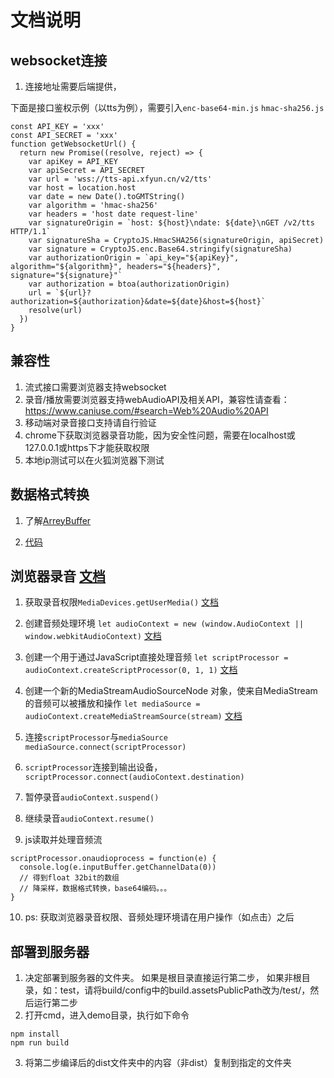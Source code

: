 # 文档说明

## websocket连接

1. 连接地址需要后端提供，

下面是接口鉴权示例（以tts为例），需要引入`enc-base64-min.js` `hmac-sha256.js`
```js示例
const API_KEY = 'xxx'
const API_SECRET = 'xxx'
function getWebsocketUrl() {
  return new Promise((resolve, reject) => {
    var apiKey = API_KEY
    var apiSecret = API_SECRET
    var url = 'wss://tts-api.xfyun.cn/v2/tts'
    var host = location.host
    var date = new Date().toGMTString()
    var algorithm = 'hmac-sha256'
    var headers = 'host date request-line'
    var signatureOrigin = `host: ${host}\ndate: ${date}\nGET /v2/tts HTTP/1.1`
    var signatureSha = CryptoJS.HmacSHA256(signatureOrigin, apiSecret)
    var signature = CryptoJS.enc.Base64.stringify(signatureSha)
    var authorizationOrigin = `api_key="${apiKey}", algorithm="${algorithm}", headers="${headers}", signature="${signature}"`
    var authorization = btoa(authorizationOrigin)
    url = `${url}?authorization=${authorization}&date=${date}&host=${host}`
    resolve(url)
  })
}
```

## 兼容性

1. 流式接口需要浏览器支持websocket
2. 录音/播放需要浏览器支持webAudioAPI及相关API，兼容性请查看：https://www.caniuse.com/#search=Web%20Audio%20API
3. 移动端对录音接口支持请自行验证
4. chrome下获取浏览器录音功能，因为安全性问题，需要在localhost或127.0.0.1或https下才能获取权限
5. 本地ip测试可以在火狐浏览器下测试

## 数据格式转换

1. 了解[ArreyBuffer](http://es6.ruanyifeng.com/#docs/arraybuffer)

2. [代码](/data/transcode.js)

## 浏览器录音 [文档](https://developer.mozilla.org/zh-CN/docs/Web/API/AudioContext)

1. 获取录音权限`MediaDevices.getUserMedia()` 
[文档](https://developer.mozilla.org/zh-CN/docs/Web/API/MediaDevices/getUserMedia)

2. 创建音频处理环境
`let audioContext = new (window.AudioContext || window.webkitAudioContext)`
[文档](https://developer.mozilla.org/zh-CN/docs/Web/API/AudioContext)

3. 创建一个用于通过JavaScript直接处理音频
`let scriptProcessor = audioContext.createScriptProcessor(0, 1, 1)`
[文档](https://developer.mozilla.org/zh-CN/docs/Web/API/AudioContext/createScriptProcessor)

4. 创建一个新的MediaStreamAudioSourceNode 对象，使来自MediaStream的音频可以被播放和操作 
`let mediaSource = audioContext.createMediaStreamSource(stream)`
[文档](https://developer.mozilla.org/zh-CN/docs/Web/API/AudioContext/createMediaStreamSource)

5. 连接`scriptProcessor`与`mediaSource` `mediaSource.connect(scriptProcessor)`

6. `scriptProcessor`连接到输出设备，`scriptProcessor.connect(audioContext.destination)`

7. 暂停录音`audioContext.suspend()`

8. 继续录音`audioContext.resume()`

9. js读取并处理音频流

```
scriptProcessor.onaudioprocess = function(e) {
  console.log(e.inputBuffer.getChannelData(0))
  // 得到float 32bit的数组
  // 降采样，数据格式转换，base64编码。。。
}
```
10. ps: 获取浏览器录音权限、音频处理环境请在用户操作（如点击）之后

## 部署到服务器
1. 决定部署到服务器的文件夹。
如果是根目录直接运行第二步，
如果非根目录，如：test，请将build/config中的build.assetsPublicPath改为/test/，然后运行第二步
2. 打开cmd，进入demo目录，执行如下命令
 ```
 npm install
 npm run build
 ```
 3. 将第二步编译后的dist文件夹中的内容（非dist）复制到指定的文件夹
